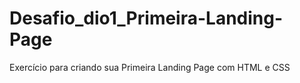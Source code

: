 # Desafio_dio1_Primeira-Landing-Page
Exercício para criando sua Primeira Landing Page com HTML e CSS
